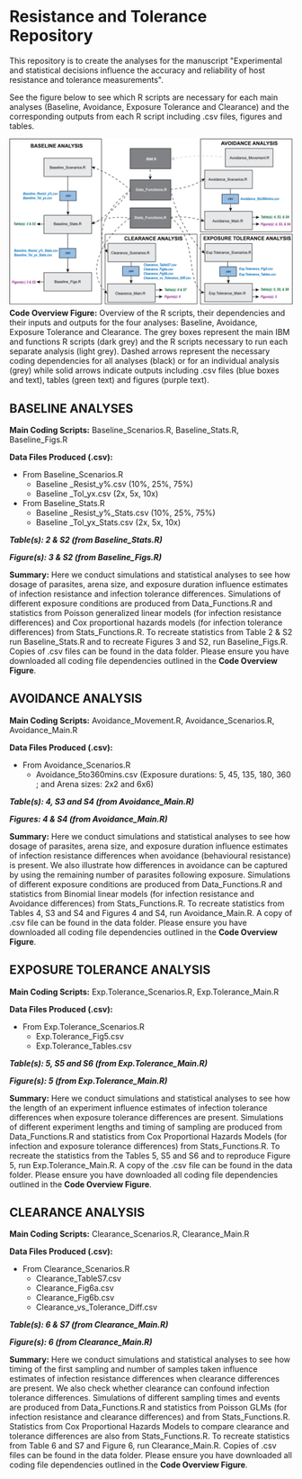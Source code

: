 # Resistance and Tolerance Repository

This repository is to create the analyses for the manuscript "Experimental and statistical decisions influence the accuracy and reliability of host resistance and tolerance measurements". 

See the figure below to see which R scripts are necessary for each main analyses (Baseline, Avoidance, Exposure Tolerance and Clearance) and the corresponding outputs from each R script including .csv files, figures and tables.

![Screenshot](readme_image/github_readmefig_small.png)
**Code Overview Figure:** Overview of the R scripts, their dependencies and their inputs and outputs for the four analyses: Baseline, Avoidance, Exposure Tolerance and Clearance. The grey boxes represent the main IBM and functions R scripts (dark grey) and the R scripts necessary to run each separate analysis (light grey). Dashed arrows represent the necessary coding dependencies for all analyses (black) or for an individual analysis (grey) while solid arrows indicate outputs including .csv files (blue boxes and text), tables (green text) and figures (purple text).

## BASELINE ANALYSES
**Main Coding Scripts:** Baseline_Scenarios.R, Baseline_Stats.R, Baseline_Figs.R 

**Data Files Produced (.csv):** 
- From Baseline_Scenarios.R
     - Baseline _Resist_y%.csv (10%, 25%, 75%)
     - Baseline _Tol_yx.csv (2x, 5x, 10x)	
- From Baseline_Stats.R
     - Baseline _Resist_y%_Stats.csv (10%, 25%, 75%)
     - Baseline _Tol_yx_Stats.csv (2x, 5x, 10x)
     
***Table(s): 2 & S2 (from Baseline_Stats.R)***

***Figure(s): 3 & S2 (from Baseline_Figs.R)***

**Summary:** Here we conduct simulations and statistical analyses to see how dosage of parasites, arena size, and exposure duration influence estimates of infection resistance and infection tolerance differences. Simulations of different exposure conditions are produced from Data_Functions.R and statistics from Poisson generalized linear models (for infection resistance differences) and Cox proportional hazards models (for infection tolerance differences) from Stats_Functions.R. To recreate statistics from Table 2 & S2 run Baseline_Stats.R and to recreate Figures 3 and S2, run Baseline_Figs.R. Copies of .csv files can be found in the data folder. Please ensure you have downloaded all coding file dependencies outlined in the **Code Overview Figure**.

## AVOIDANCE ANALYSIS

**Main Coding Scripts:** Avoidance_Movement.R, Avoidance_Scenarios.R, Avoidance_Main.R

**Data Files Produced (.csv):**  
- From Avoidance_Scenarios.R
     - Avoidance_5to360mins.csv (Exposure durations: 5, 45, 135, 180, 360 ; and Arena sizes: 2x2 and 6x6)

***Table(s): 4, S3 and S4 (from Avoidance_Main.R)***

***Figures: 4 & S4 (from Avoidance_Main.R)***

**Summary:** Here we conduct simulations and statistical analyses to see how dosage of parasites, arena size, and exposure duration influence estimates of infection resistance differences when avoidance (behavioural resistance) is present. We also illustrate how differences in avoidance can be captured by using the remaining number of parasites following exposure. Simulations of different exposure conditions are produced from Data_Functions.R and statistics from Binomial linear models (for infection resistance and Avoidance differences) from Stats_Functions.R. To recreate statistics from Tables 4, S3 and S4 and Figures 4 and S4, run Avoidance_Main.R. A copy of .csv file can be found in the data folder. Please ensure you have downloaded all coding file dependencies outlined in the **Code Overview Figure**. 

## EXPOSURE TOLERANCE ANALYSIS

**Main Coding Scripts:** Exp.Tolerance_Scenarios.R, Exp.Tolerance_Main.R

**Data Files Produced (.csv):** 
- From Exp.Tolerance_Scenarios.R
     - Exp.Tolerance_Fig5.csv 
     - Exp.Tolerance_Tables.csv
     
***Table(s): 5, S5 and S6 (from Exp.Tolerance_Main.R)***

***Figure(s): 5 (from Exp.Tolerance_Main.R)***

**Summary:** Here we conduct simulations and statistical analyses to see how the length of an experiment influence estimates of infection tolerance differences when exposure tolerance differences are present. Simulations of different experiment lengths and timing of sampling are produced from Data_Functions.R and statistics from Cox Proportional Hazards Models (for infection and exposure tolerance differences) from Stats_Functions.R. To recreate the statistics from the Tables 5, S5 and S6 and to reproduce Figure 5, run Exp.Tolerance_Main.R. A copy of the .csv file can be found in the data folder. Please ensure you have downloaded all coding file dependencies outlined in the **Code Overview Figure**. 

## CLEARANCE ANALYSIS

**Main Coding Scripts:** Clearance_Scenarios.R, Clearance_Main.R

**Data Files Produced (.csv):** 
- From Clearance_Scenarios.R
     - Clearance_TableS7.csv 
     - Clearance_Fig6a.csv
     - Clearance_Fig6b.csv
     - Clearance_vs_Tolerance_Diff.csv
     
***Table(s): 6 & S7 (from Clearance_Main.R)***

***Figure(s): 6 (from Clearance_Main.R)***

**Summary:** Here we conduct simulations and statistical analyses to see how timing of the first sampling and number of samples taken influence estimates of infection resistance differences when clearance differences are present. We also check whether clearance can confound infection tolerance differences. Simulations of different sampling times and events are produced from Data_Functions.R and statistics from Poisson GLMs (for infection resistance and clearance differences) and from Stats_Functions.R. Statistics from Cox Proportional Hazards Models to compare clearance and tolerance differences are also from Stats_Functions.R. To recreate statistics from Table 6 and S7 and Figure 6, run Clearance_Main.R. Copies of .csv files can be found in the data folder. Please ensure you have downloaded all coding file dependencies outlined in the **Code Overview Figure**.


